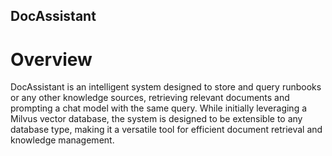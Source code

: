 ## DocAssistant
# Overview
DocAssistant is an intelligent system designed to store and query runbooks or any other knowledge sources, retrieving relevant documents and prompting a chat model with the same query. While initially leveraging a Milvus vector database, the system is designed to be extensible to any database type, making it a versatile tool for efficient document retrieval and knowledge management.
